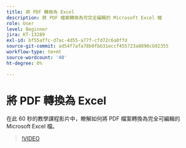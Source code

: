 ```yaml
---
title: 將 PDF 轉換為 Excel
description: 將 PDF 檔案轉換為可完全編輯的 Microsoft Excel 檔
role: User
level: Beginner
jira: KT-13289
exl-id: bf55affc-d7ac-4d55-a77f-cfd72c6a8ffd
source-git-commit: ad54f7afa78b0fbb31eccf455723a8890cb92355
workflow-type: tm+mt
source-wordcount: '40'
ht-degree: 0%

---
```


# 將 PDF 轉換為 Excel

在此 60 秒的教學課程影片中，瞭解如何將 PDF 檔案轉換為完全可編輯的 Microsoft Excel 檔。

>[!VIDEO](https://video.tv.adobe.com/v/3409908?quality=12&learn=on&hidetitle=true)
